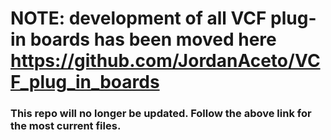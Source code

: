 # NOTE: development of all VCF plug-in boards has been moved here https://github.com/JordanAceto/VCF_plug_in_boards
### This repo will no longer be updated. Follow the above link for the most current files.